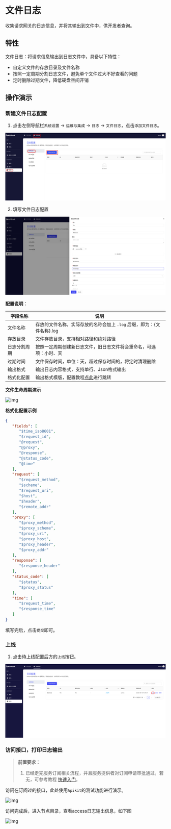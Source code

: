 # 文件日志

收集请求网关的日志信息，并将其输出到文件中，供开发者查询。

## 特性

文件日志：将请求信息输出到日志文件中，具备以下特性：

* 自定义文件的存放目录及文件名称
* 按照一定周期分割日志文件，避免单个文件过大不好查看的问题
* 定时删除过期文件，降低硬盘空间开销

## 操作演示

### 新建文件日志配置

1. 点击左侧导航栏`系统设置` -> `运维与集成` -> `日志` -> `文件日志`，点击`添加文件日志`。

![](images/2024-08-14/e3179cdf3f75ff815697f271fd21cebe598b5c1a473be9668acd35c15b27cfca.png)  


2. 填写文件日志配置

![](images/2024-08-14/1e89c4f712e14377b15a86680c90626f590e9a3dca1cf74d71f106303249788c.png)  

**配置说明**：

| 字段名称     | 说明                                                         |
| ------------ | ------------------------------------------------------------ |
| 文件名称     | 存放的文件名称，实际存放的名称会加上 `.log` 后缀，即为：\{文件名称\}.log |
| 存放目录     | 文件存放目录，支持相对路径和绝对路径                         |
| 日志分割周期 | 按照一定周期创建新日志文件，旧日志文件将会重命名，可选项：小时、天 |
| 过期时间     | 文件保存时间，单位：天，超过保存时间的，将定时清理删除       |
| 输出格式     | 输出日志内容格式，支持单行、Json格式输出                     |
| 格式化配置   | 输出格式模版，配置教程[点此](https://help.apinto.com/docs/formatter)进行跳转 |

**文件生命周期演示**

![img](http://data.eolinker.com/course/tgLQMA27ce951803c9e4c6ab3c82a899863c86f86624e01.png)

**格式化配置示例**

```json
{
   "fields": [
      "$time_iso8601",
      "$request_id",
      "@request",
      "@proxy",
      "@response",
      "@status_code",
      "@time"
   ],
   "request": [
      "$request_method",
      "$scheme",
      "$request_uri",
      "$host",
      "$header",
      "$remote_addr"
   ],
   "proxy": [
      "$proxy_method",
      "$proxy_scheme",
      "$proxy_uri",
      "$proxy_host",
      "$proxy_header",
      "$proxy_addr"
   ],
   "response": [
      "$response_header"
   ],
   "status_code": [
      "$status",
      "$proxy_status"
   ],
   "time": [
      "$request_time",
      "$response_time"
   ]
}
```

填写完后，点击`提交`即可。

### 上线

1. 点击待上线配置后方的`上线`按钮。

![](images/2024-08-14/09046b548e25f27fa9be3a11bb4202273229146304828187ecc9136213af96b8.png)  

### 访问接口，打印日志输出

> **前置要求：**
>
> 1. 已经走完服务订阅相关流程，并且服务提供者对订阅申请审批通过，若无，可参考教程 [快速入门](../../kuai-su-ru-men/)。

访问在订阅过的接口，此处使用`Apikit`的测试功能进行演示。

![img](http://data.eolinker.com/course/l2sHmd3600aeebb248a48629498f4a0ab9e2529ac1e3587.png)

访问完成后，进入节点目录，查看access日志输出信息，如下图

![img](http://data.eolinker.com/course/d5ryFin9e200c902beea742b311944041249ce19732bb28.png)